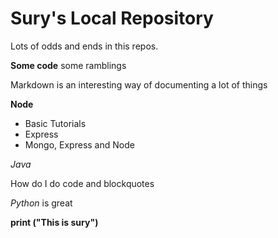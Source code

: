 # Sury's Local Repository

Lots of odds and ends in this repos.

__Some code__ some ramblings

Markdown is an interesting way of documenting a lot of things

__Node__

- Basic Tutorials
- Express
- Mongo, Express and Node

_Java_



How do I do code and blockquotes

_Python_ is great 

__print ("This is sury")__ 
